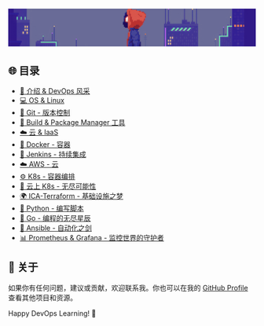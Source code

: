 ![image-20231214201756453](./images/README/image-20231214201756453.png)



## 🌐 目录

- [🚀 介绍 & DevOps 风采](#introduction)
- [💻 OS & Linux ](#os-linux)
- [🔗 Git - 版本控制](./notes/03_Git_Notes.md)
- [🧰 Build & Package Manager 工具](./04_Build_Package_Tools.md)
- [☁️ 云 & IaaS ](#cloud-iaas)
- [🐳 Docker - 容器](./devops_notes/Containers_Docker.md)
- [🚦 Jenkins - 持续集成](#jenkins)
- [☁️ AWS - 云](#aws)
- [⚙️ K8s - 容器编排](#k8s)
- [🚀 云上 K8s - 无尽可能性](#cloud-k8s)
- [🌍 ICA-Terraform - 基础设施之梦](#terraform)
- [🐍 Python - 编写脚本](#python)
- [🚀 Go - 编程的无尽星辰](#go)
- [🔐 Ansible - 自动化之剑](#ansible)
- [📊 Prometheus & Grafana - 监控世界的守护者](#prometheus-grafana)



## 🌈 关于

如果你有任何问题，建议或贡献，欢迎联系我。你也可以在我的 [GitHub Profile](https://github.com/your-username) 查看其他项目和资源。

Happy DevOps Learning! 🌟
